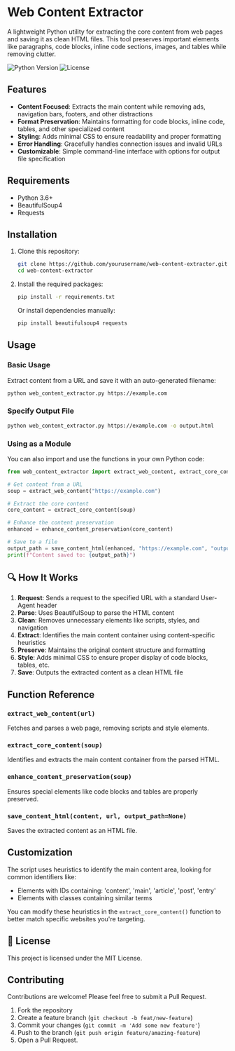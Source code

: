 # Web Content Extractor

A lightweight Python utility for extracting the core content from web pages and saving it as clean HTML files. This tool preserves important elements like paragraphs, code blocks, inline code sections, images, and tables while removing clutter.

![Python Version](https://img.shields.io/badge/python-3.6+-blue.svg)
![License](https://img.shields.io/badge/license-MIT-green.svg)

## Features

- **Content Focused**: Extracts the main content while removing ads, navigation bars, footers, and other distractions
- **Format Preservation**: Maintains formatting for code blocks, inline code, tables, and other specialized content
- **Styling**: Adds minimal CSS to ensure readability and proper formatting
- **Error Handling**: Gracefully handles connection issues and invalid URLs
- **Customizable**: Simple command-line interface with options for output file specification

## Requirements

- Python 3.6+
- BeautifulSoup4
- Requests

## Installation

1. Clone this repository:
   ```bash
   git clone https://github.com/yourusername/web-content-extractor.git
   cd web-content-extractor
   ```

2. Install the required packages:
   ```bash
   pip install -r requirements.txt
   ```

   Or install dependencies manually:
   ```bash
   pip install beautifulsoup4 requests
   ```

## Usage

### Basic Usage

Extract content from a URL and save it with an auto-generated filename:

```bash
python web_content_extractor.py https://example.com
```

### Specify Output File

```bash
python web_content_extractor.py https://example.com -o output.html
```

### Using as a Module

You can also import and use the functions in your own Python code:

```python
from web_content_extractor import extract_web_content, extract_core_content, enhance_content_preservation, save_content_html

# Get content from a URL
soup = extract_web_content("https://example.com")

# Extract the core content
core_content = extract_core_content(soup)

# Enhance the content preservation
enhanced = enhance_content_preservation(core_content)

# Save to a file
output_path = save_content_html(enhanced, "https://example.com", "output.html")
print(f"Content saved to: {output_path}")
```

## 🔍 How It Works

1. **Request**: Sends a request to the specified URL with a standard User-Agent header
2. **Parse**: Uses BeautifulSoup to parse the HTML content
3. **Clean**: Removes unnecessary elements like scripts, styles, and navigation
4. **Extract**: Identifies the main content container using content-specific heuristics
5. **Preserve**: Maintains the original content structure and formatting
6. **Style**: Adds minimal CSS to ensure proper display of code blocks, tables, etc.
7. **Save**: Outputs the extracted content as a clean HTML file

## Function Reference

### `extract_web_content(url)`
Fetches and parses a web page, removing scripts and style elements.

### `extract_core_content(soup)`
Identifies and extracts the main content container from the parsed HTML.

### `enhance_content_preservation(soup)`
Ensures special elements like code blocks and tables are properly preserved.

### `save_content_html(content, url, output_path=None)`
Saves the extracted content as an HTML file.

## Customization

The script uses heuristics to identify the main content area, looking for common identifiers like:
- Elements with IDs containing: 'content', 'main', 'article', 'post', 'entry'
- Elements with classes containing similar terms

You can modify these heuristics in the `extract_core_content()` function to better match specific websites you're targeting.

## 📄 License

This project is licensed under the MIT License.

## Contributing

Contributions are welcome! Please feel free to submit a Pull Request.

1. Fork the repository
2. Create a feature branch (`git checkout -b feat/new-feature`)
3. Commit your changes (`git commit -m 'Add some new feature'`)
4. Push to the branch (`git push origin feature/amazing-feature`)
5. Open a Pull Request. 
